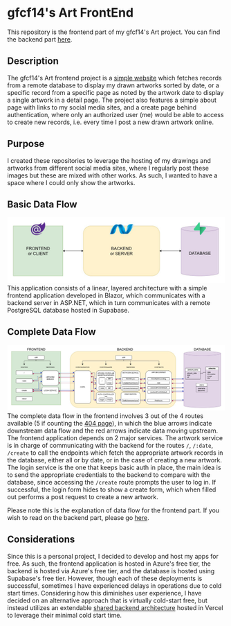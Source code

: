
# gfcf14's Art FrontEnd
This repository is the frontend part of my gfcf14's Art project. You can find the backend part [here](https://github.com/gfcf14/gfcf14-art-backend).

## Description
The gfcf14's Art frontend project is a [simple website](https://gfcf14-art-cjhfgxdxe8c6eree.eastus2-01.azurewebsites.net/) which fetches records from a remote database to display my drawn artworks sorted by date, or a specific record from a specific page as noted by the artwork date to display a single artwork in a detail page. The project also features a simple about page with links to my social media sites, and a create page behind authentication, where only an authorized user (me) would be able to access to create new records, i.e. every time I post a new drawn artwork online.

## Purpose
I created these repositories to leverage the hosting of my drawings and artworks from different social media sites, where I regularly post these images but these are mixed with other works. As such, I wanted to have a space where I could only show the artworks.

## Basic Data Flow
![enter image description here](https://github.com/gfcf14/gfcf14-art/blob/main/wwwroot/assets/gfcf14art-simple-flow.jpg?raw=true)
This application consists of a linear, layered architecture with a simple frontend application developed in Blazor, which communicates with a backend server in ASP.NET, which in turn communicates with a remote PostgreSQL database hosted in Supabase.  

## Complete Data Flow
![enter image description here](https://github.com/gfcf14/gfcf14-art/blob/main/wwwroot/assets/gfcf14art-complete-flow.jpg?raw=true)
The complete data flow in the frontend involves 3 out of the 4 routes available (5 if counting the [404 page](https://gfcf14-art-cjhfgxdxe8c6eree.eastus2-01.azurewebsites.net/404)), in which the blue arrows indicate downstream data flow and the red arrows indicate data moving upstream. The frontend application depends on 2 major services. The artwork service is in charge of communicating with the backend for the routes `/`, `/:date`, `/create` to call the endpoints which fetch the appropriate artwork records in the database, either all or by date, or in the case of creating a new artwork. The login service is the one that keeps basic auth in place, the main idea is to send the appropriate credentials to the backend to compare with the database, since accessing the `/create` route prompts the user to log in. If successful, the login form hides to show a create form, which when filled out performs a post request to create a new artwork.

Please note this is the explanation of data flow for the frontend part. If you wish to read on the backend part, please go [here](https://github.com/gfcf14/gfcf14-art-backend).

## Considerations
Since this is a personal project, I decided to develop and host my apps for free. As such, the frontend application is hosted in Azure's free tier, the backend is hosted via Azure's free tier, and the database is hosted using Supabase's free tier. However, though each of these deployments is successful, sometimes I have experienced delays in operations due to cold start times. Considering how this diminishes user experience, I have decided on an alternative approach that is virtually cold-start free, but instead utilizes an extendable [shared backend architecture](https://github.com/gfcf14/gfcf14-sba) hosted in Vercel to leverage their minimal cold start time.